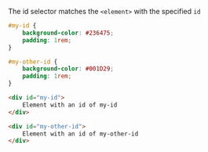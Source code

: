 The id selector matches the `<element>` with the specified `id`

```css
#my-id {
	background-color: #236475;
	padding: 1rem;
}

#my-other-id {
	background-color: #001D29;
	padding: 1rem;
}
```

```html
<div id="my-id">
	Element with an id of my-id
</div>

<div id="my-other-id">
	Element with an id of my-other-id
</div>
```
